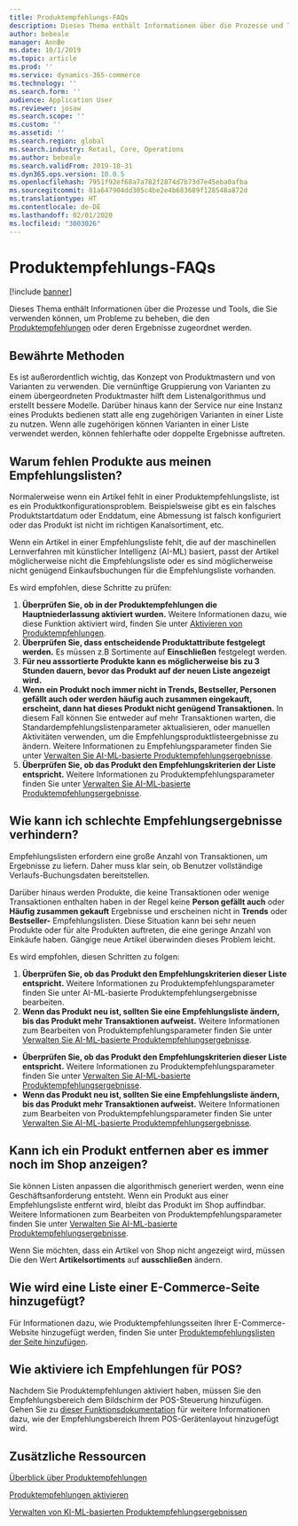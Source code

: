 ```yaml
---
title: Produktempfehlungs-FAQs
description: Dieses Thema enthält Informationen über die Prozesse und Tools, die Sie verwenden können, um Probleme zu beheben, die den Produktempfehlungen oder deren Ergebnisse zugeordnet werden.
author: bebeale
manager: AnnBe
ms.date: 10/1/2019
ms.topic: article
ms.prod: ''
ms.service: dynamics-365-commerce
ms.technology: ''
ms.search.form: ''
audience: Application User
ms.reviewer: josaw
ms.search.scope: ''
ms.custom: ''
ms.assetid: ''
ms.search.region: global
ms.search.industry: Retail, Core, Operations
ms.author: bebeale
ms.search.validFrom: 2019-10-31
ms.dyn365.ops.version: 10.0.5
ms.openlocfilehash: 7951f92ef68a7a782f2874d7b73d7e45eba0afba
ms.sourcegitcommit: 81a647904dd305c4be2e4b683689f128548a872d
ms.translationtype: HT
ms.contentlocale: de-DE
ms.lasthandoff: 02/01/2020
ms.locfileid: "3003026"
---
```

# <a name="product-recommendations-faq"></a>Produktempfehlungs-FAQs


[!include [banner](includes/banner.md)]

Dieses Thema enthält Informationen über die Prozesse und Tools, die Sie verwenden können, um Probleme zu beheben, die den [Produktempfehlungen](product-recommendations.md) oder deren Ergebnisse zugeordnet werden.

## <a name="best-practices"></a>Bewährte Methoden
Es ist außerordentlich wichtig, das Konzept von Produktmastern und von Varianten zu verwenden. Die vernünftige Gruppierung von Varianten zu einem übergeordneten Produktmaster hilft dem Listenalgorithmus und erstellt bessere Modelle. Darüber hinaus kann der Service nur eine Instanz eines Produkts bedienen statt alle eng zugehörigen Varianten in einer Liste zu nutzen. Wenn alle zugehörigen können Varianten in einer Liste verwendet werden, können fehlerhafte oder doppelte Ergebnisse auftreten.

## <a name="why-are-products-missing-from-my-recommendation-lists"></a>Warum fehlen Produkte aus meinen Empfehlungslisten?

Normalerweise wenn ein Artikel fehlt in einer Produktempfehlungsliste, ist es ein  Produktkonfigurationsproblem. Beispielsweise gibt es ein falsches Produktstartdatum oder Enddatum, eine Abmessung ist falsch konfiguriert oder das Produkt ist nicht im richtigen Kanalsortiment, etc.

Wenn ein Artikel in einer Empfehlungsliste fehlt, die auf der maschinellen Lernverfahren mit künstlicher Intelligenz (AI-ML) basiert, passt der Artikel möglicherweise nicht die Empfehlungsliste oder es sind möglicherweise nicht genügend Einkaufsbuchungen für die Empfehlungsliste vorhanden.

Es wird empfohlen, diese Schritte zu prüfen:
1. **Überprüfen Sie, ob in der Produktempfehlungen die Hauptniederlassung aktiviert wurden.** Weitere Informationen dazu, wie diese Funktion aktiviert wird, finden Sie unter [Aktivieren von Produktempfehlungen](enable-product-recommendations.md).
1. **Überprüfen Sie, dass entscheidende Produktattribute festgelegt werden.** Es müssen z.B Sortimente auf **Einschließen** festgelegt werden.
1. **Für neu asssortierte Produkte kann es möglicherweise bis zu 3 Stunden dauern, bevor das Produkt auf der neuen Liste angezeigt wird.**
1. **Wenn ein Produkt noch immer nicht in Trends, Bestseller, Personen gefällt auch oder werden häufig auch zusammen eingekauft, erscheint, dann hat dieses Produkt nicht genügend Transaktionen.** In diesem Fall können Sie entweder auf mehr Transaktionen warten, die Standardempfehlungslistenparameter aktualisieren, oder manuellen Aktivitäten verwenden, um die Empfehlungsproduktlisteergebnisse zu ändern. Weitere Informationen zu Empfehlungsparameter finden Sie unter [Verwalten Sie AI-ML-basierte Produktempfehlungsergebnisse](modify-product-recommendation-results.md).
1. **Überprüfen Sie, ob das Produkt den Empfehlungskriterien der Liste entspricht.** Weitere Informationen zu Produktempfehlungsparameter finden Sie unter [Verwalten Sie AI-ML-basierte Produktempfehlungsergebnisse](modify-product-recommendation-results.md).

## <a name="how-can-i-prevent-poor-recommendation-results-from-being-returned"></a>Wie kann ich schlechte Empfehlungsergebnisse verhindern?

Empfehlungslisten erfordern eine große Anzahl von Transaktionen, um Ergebnisse zu liefern. Daher muss klar sein, ob Benutzer vollständige Verlaufs-Buchungsdaten bereitstellen.

Darüber hinaus werden Produkte, die keine Transaktionen oder wenige Transaktionen enthalten haben in der Regel keine **Person gefällt auch** oder **Häufig zusammen gekauft** Ergebnisse und  erscheinen nicht in **Trends** oder **Bestseller-** Empfehlungslisten. Diese Situation kann bei sehr neuen Produkte oder für alte Produkten auftreten, die eine geringe Anzahl von Einkäufe haben. Gängige neue Artikel überwinden dieses Problem leicht.

Es wird empfohlen, diesen Schritten zu folgen:
1. **Überprüfen Sie, ob das Produkt den Empfehlungskriterien dieser Liste entspricht.** Weitere Informationen zu Produktempfehlungsparameter finden Sie unter AI-ML-basierte Produktempfehlungsergebnisse bearbeiten.
1. **Wenn das Produkt neu ist, sollten Sie eine Empfehlungsliste ändern, bis das Produkt mehr Transaktionen aufweist.** Weitere Informationen zum Bearbeiten von Produktempfehlungsparameter finden Sie unter [Verwalten Sie AI-ML-basierte Produktempfehlungsergebnisse](modify-product-recommendation-results.md).


- **Überprüfen Sie, ob das Produkt den Empfehlungskriterien dieser Liste entspricht.** Weitere Informationen zu Produktempfehlungsparameter finden Sie unter [Verwalten Sie AI-ML-basierte Produktempfehlungsergebnisse](modify-product-recommendation-results.md).
- **Wenn das Produkt neu ist, sollten Sie eine Empfehlungsliste ändern, bis das Produkt mehr Transaktionen aufweist.** Weitere Informationen zum Bearbeiten von Produktempfehlungsparameter finden Sie unter [Verwalten Sie AI-ML-basierte Produktempfehlungsergebnisse](modify-product-recommendation-results.md).

## <a name="can-i-remove-a-product-but-still-see-it-in-the-store"></a>Kann ich ein Produkt entfernen aber es immer noch im Shop anzeigen?

Sie können Listen anpassen die algorithmisch generiert werden, wenn eine Geschäftsanforderung entsteht. Wenn ein Produkt aus einer Empfehlungsliste entfernt wird, bleibt das Produkt im Shop auffindbar. Weitere Informationen zum Bearbeiten von Produktempfehlungsparameter finden Sie unter [Verwalten Sie AI-ML-basierte Produktempfehlungsergebnisse](modify-product-recommendation-results.md).

Wenn Sie möchten, dass ein Artikel von Shop nicht angezeigt wird, müssen Die den Wert **Artikelsortiments** auf **ausschließen** ändern.

## <a name="how-do-i-add-a-list-to-an-e-commerce-page"></a>Wie wird eine Liste einer E-Commerce-Seite hinzugefügt?

Für Informationen dazu, wie Produktempfehlungsseiten Ihrer E-Commerce-Website hinzugefügt werden, finden Sie unter [Produktempfehlungslisten der Seite hinzufügen](add-reco-list-to-page.md).

## <a name="how-do-i-enable-recommendations-on-pos"></a>Wie aktiviere ich Empfehlungen für POS?

Nachdem Sie Produktempfehlungen aktiviert haben, müssen Sie den Empfehlungsbereich dem Bildschirm der POS-Steuerung hinzufügen. Gehen Sie zu [dieser Funktionsdokumentation](https://docs.microsoft.com/en-us/dynamics365/unified-operations/retail/add-recommendations-control-pos-screen) für weitere Informationen dazu, wie der Empfehlungsbereich Ihrem POS-Gerätenlayout hinzugefügt wird.

## <a name="additional-resources"></a>Zusätzliche Ressourcen

[Überblick über Produktempfehlungen](product-recommendations.md)

[Produktempfehlungen aktivieren](enable-product-recommendations.md)

[Verwalten von KI-ML-basierten Produktempfehlungsergebnissen](modify-product-recommendation-results.md)
